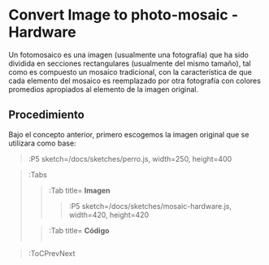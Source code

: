 # Convert Image to photo-mosaic - Hardware

Un fotomosaico es una imagen (usualmente una fotografía) que ha sido dividida en secciones rectangulares (usualmente del mismo tamaño), tal como es compuesto un mosaico tradicional, con la característica de que cada elemento del mosaico es reemplazado por otra fotografía con colores promedios apropiados al elemento de la imagen original.

## Procedimiento

Bajo el concepto anterior, primero escogemos la imagen original que se utilizara como base:

> :P5 sketch=/docs/sketches/perro.js, width=250, height=400

> :Tabs
> > :Tab title= **Imagen**
> > 
> > > :P5 sketch=/docs/sketches/mosaic-hardware.js, width=420, height=420
>
> > :Tab title= **Código**
> >
> > ``` js
> > ```
> > 


> :ToCPrevNext